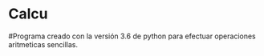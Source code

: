# Calcu
#Programa creado con la versión 3.6 de python para efectuar operaciones aritmeticas sencillas.
